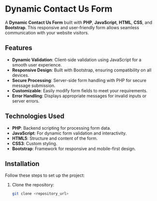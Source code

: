 # Dynamic Contact Us Form

A **Dynamic Contact Us Form** built with **PHP**, **JavaScript**, **HTML**, **CSS**, and **Bootstrap**. This responsive and user-friendly form allows seamless communication with your website visitors.

## Features

- **Dynamic Validation**: Client-side validation using JavaScript for a smooth user experience.
- **Responsive Design**: Built with Bootstrap, ensuring compatibility on all devices.
- **Secure Processing**: Server-side form handling with PHP for secure message submission.
- **Customizable**: Easily modify form fields to meet your requirements.
- **Error Handling**: Displays appropriate messages for invalid inputs or server errors.

## Technologies Used

- **PHP**: Backend scripting for processing form data.
- **JavaScript**: For dynamic form validation and interactivity.
- **HTML5**: Structure and content of the form.
- **CSS3**: Custom styling.
- **Bootstrap**: Framework for responsive and mobile-first design.

## Installation

Follow these steps to set up the project:

1. Clone the repository:
   ```bash
   git clone <repository_url>
```